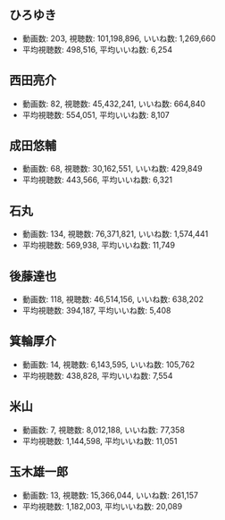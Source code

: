 ## ひろゆき

-   動画数: 203, 視聴数: 101,198,896, いいね数: 1,269,660
-   平均視聴数: 498,516, 平均いいね数: 6,254

## 西田亮介

-   動画数: 82, 視聴数: 45,432,241, いいね数: 664,840
-   平均視聴数: 554,051, 平均いいね数: 8,107

## 成田悠輔

-   動画数: 68, 視聴数: 30,162,551, いいね数: 429,849
-   平均視聴数: 443,566, 平均いいね数: 6,321

## 石丸

-   動画数: 134, 視聴数: 76,371,821, いいね数: 1,574,441
-   平均視聴数: 569,938, 平均いいね数: 11,749

## 後藤達也

-   動画数: 118, 視聴数: 46,514,156, いいね数: 638,202
-   平均視聴数: 394,187, 平均いいね数: 5,408

## 箕輪厚介

-   動画数: 14, 視聴数: 6,143,595, いいね数: 105,762
-   平均視聴数: 438,828, 平均いいね数: 7,554

## 米山

-   動画数: 7, 視聴数: 8,012,188, いいね数: 77,358
-   平均視聴数: 1,144,598, 平均いいね数: 11,051

## 玉木雄一郎

-   動画数: 13, 視聴数: 15,366,044, いいね数: 261,157
-   平均視聴数: 1,182,003, 平均いいね数: 20,089
